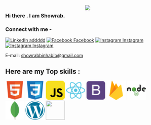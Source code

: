 <img width="50%" align="right" src="https://user-images.githubusercontent.com/37551474/113611467-3a567d80-9657-11eb-862b-b07b4f105c6f.gif"/>

### Hi there . I am Showrab.
 

###  Connect with me - 


[![LinkedIn addddd](https://img.shields.io/badge/%20-Connect-black?color=success&labelColor=212121&logo=linkedin&logoColor=ffffff)](https://www.linkedin.com/in/showrab-bin-habib-1063521b3/) 
[![Facebook Facebook](https://img.shields.io/badge/%20-Connect-black?color=success&labelColor=212121&logo=facebook&logoColor=ffffff)](https://www.facebook.com/showrab.habib/) 
[![Instagram Instagram](https://img.shields.io/badge/%20-Follow-black?color=success&labelColor=212121&logo=instagram&logoColor=ffffff)](https://www.instagram.com/Showrab_09/?fbclid=IwAR151ZuGp9g_P7ByF-z5mu-Ab34qi3e_HTINNJMRQHCQnJThtnwDkJ6wur4) 
[![Instagram Instagram](https://img.shields.io/badge/%20-Follow-black?color=success&labelColor=212121&logo=gmail&logoColor=ffffff)](mailto:showrabbinhabib@gmail.com) 


 E-mail: showrabbinhabib@gmail.com 
 
 
 ## Here are my Top skills : 

<div class="grid-container ">
<img class="image" src="images/html5.png" width="60px" height="60px" margin="3px"/>
<img class="image" src="images/css3.png" width="60px" height="60px"/>
<img class="image" src="images/javascript.png" width="60px" height="60px"/>
<img class="image" src="images/react.png" width="60px" height="60px"/>
<img class="image" src="images/bootstrap.png" width="60px" height="60px"/>
<img class="image" src="images/firebase.png" width="60px" height="60px"/>
<img class="image" src="images/nodejs.png" width="60px" height="60px"/>
<img class="image" src="images/mongodb.png" width="60px" height="60px"/>
<img class="image" src="images/wordpress.png" width="60px" height="60px"/>
<img class="image" src="images/tailwind.png" width="60px" height="60px"/>

</div>


